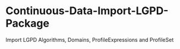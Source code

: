# Continuous-Data-Import-LGPD-Package
Import LGPD Algorithms, Domains, ProfileExpressions and ProfileSet
